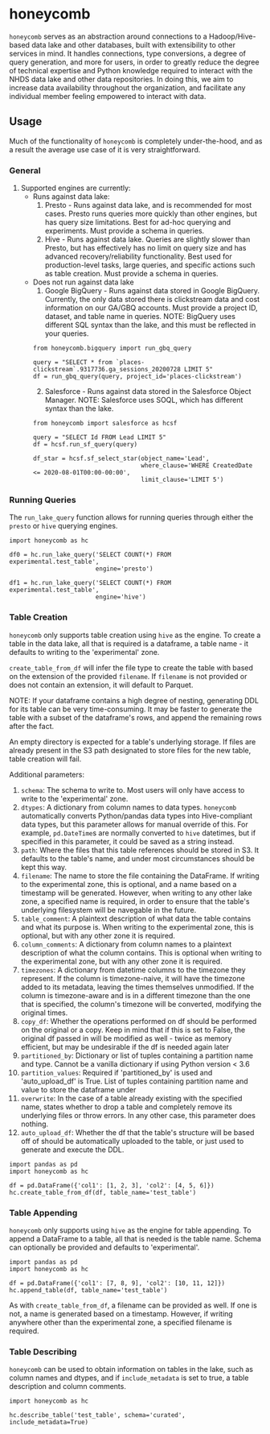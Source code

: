 # honeycomb #
`honeycomb` serves as an abstraction around connections to a Hadoop/Hive-based
data lake and other databases, built with extensibility to other services in
mind. It handles connections, type conversions, a degree of query generation,
and more for users, in order to greatly reduce the degree of technical
expertise and Python knowledge required to interact with the NHDS data lake
and other data repositories. In doing this, we aim to increase data
availability throughout the organization, and facilitate any individual
member feeling empowered to interact with data.

## Usage
Much of the functionality of `honeycomb` is completely under-the-hood, and as
a result the average use case of it is very straightforward.

### General
1. Supported engines are currently:
    * Runs against data lake:
       1. Presto - Runs against data lake, and is recommended for most cases.
       Presto runs queries more quickly than other engines, but has query size
       limitations. Best for ad-hoc querying and experiments.
       Must provide a schema in queries.
       2. Hive - Runs against data lake. Queries are slightly slower than Presto,
       but has effectively has no limit on query size and has advanced
       recovery/reliability functionality. Best used for production-level tasks,
       large queries, and specific actions such as table creation.
       Must provide a schema in queries.
    * Does not run against data lake
        1. Google BigQuery - Runs against data stored in Google BigQuery. Currently,
        the only data stored there is clickstream data and cost information on
        our GA/GBQ accounts. Must provide a project ID, dataset, and table name
        in queries. NOTE: BigQuery uses different SQL syntax than the lake, and this
        must be reflected in your queries.
        ```
        from honeycomb.bigquery import run_gbq_query

        query = "SELECT * from `places-clickstream`.9317736.ga_sessions_20200728 LIMIT 5"
        df = run_gbq_query(query, project_id='places-clickstream')
        ```
        2. Salesforce - Runs against data stored in the Salesforce Object Manager.
        NOTE: Salesforce uses SOQL, which has different syntax than the lake.
        ```
        from honeycomb import salesforce as hcsf

        query = "SELECT Id FROM Lead LIMIT 5"
        df = hcsf.run_sf_query(query)

        df_star = hcsf.sf_select_star(object_name='Lead',
                                      where_clause='WHERE CreatedDate <= 2020-08-01T00:00-00:00',
                                      limit_clause='LIMIT 5')
        ```

### Running Queries
The `run_lake_query` function allows for running queries through either the
`presto` or `hive` querying engines.

```
import honeycomb as hc

df0 = hc.run_lake_query('SELECT COUNT(*) FROM experimental.test_table',
                        engine='presto')

df1 = hc.run_lake_query('SELECT COUNT(*) FROM experimental.test_table',
                        engine='hive')
```

### Table Creation
`honeycomb` only supports table creation using `hive` as the engine. To create
a table in the data lake, all that is required is a dataframe, a table name -
it defaults to writing to the 'experimental' zone.

`create_table_from_df` will infer the file type to create the table with based
on the extension of the provided `filename`. If `filename` is not provided or
does not contain an extension, it will default to Parquet.

NOTE: If your dataframe contains a high degree of nesting, generating
DDL for its table can be very time-consuming. It may be faster to generate the
table with a subset of the dataframe's rows, and append the remaining rows
after the fact.

An empty directory is expected for a table's underlying storage.
If files are already present in the S3 path designated to store files
for the new table, table creation will fail.

Additional parameters:
1. `schema`: The schema to write to. Most users will only have access to write
to the 'experimental' zone.
2. `dtypes`: A dictionary from column names to data types. `honeycomb` automatically
converts Python/pandas data types into Hive-compliant data types, but this parameter
allows for manual override of this. For example, `pd.DateTime`s are normally converted to
`hive` datetimes, but if specified in this parameter, it could be saved as a string instead.
3. `path`: Where the files that this table references should be stored in S3. It defaults
to the table's name, and under most circumstances should be kept this way.
4. `filename`: The name to store the file containing the DataFrame. If writing
to the experimental zone, this is optional, and a name based on a timestamp will
be generated. However, when writing to any other lake zone, a specified name
is required, in order to ensure that the table's underlying filesystem will
be navegable in the future.
5. `table_comment`: A plaintext description of what data the table contains
and what its purpose is. When writing to the experimental zone, this is optional,
but with any other zone it is required.
6. `column_comments`: A dictionary from column names to a plaintext description
of what the column contains. This is optional when writing to the experimental zone,
but with any other zone it is required.
7. `timezones`: A dictionary from datetime columns to the timezone they
represent. If the column is timezone-naive, it will have the
timezone added to its metadata, leaving the times themselves
unmodified. If the column is timezone-aware and is in a different
timezone than the one that is specified, the column's timezone
will be converted, modifying the original times.
8. `copy_df`: Whether the operations performed on df should be performed on the
original or a copy. Keep in mind that if this is set to False,
the original df passed in will be modified as well - twice as
memory efficient, but may be undesirable if the df is needed
again later
9. `partitioned_by`: Dictionary or list of tuples containing a partition name
and type. Cannot be a vanilla dictionary if using Python version < 3.6
10. `partition_values`: Required if 'partitioned_by' is used and
'auto_upload_df' is True. List of tuples containing partition name and
value to store the dataframe under
11. `overwrite`: In the case of a table already existing with the specified
name, states whether to drop a table and completely remove its underlying files
or throw errors. In any other case, this parameter does nothing.
12. `auto_upload_df`: Whether the df that the table's structure will be based
off of should be automatically uploaded to the table, or just used to generate
and execute the DDL.
```
import pandas as pd
import honeycomb as hc

df = pd.DataFrame({'col1': [1, 2, 3], 'col2': [4, 5, 6]})
hc.create_table_from_df(df, table_name='test_table')
```

### Table Appending
`honeycomb` only supports using `hive` as the engine for table appending.
To append a DataFrame to a table, all that is needed is the table name.
Schema can optionally be provided and defaults to 'experimental'.

```
import pandas as pd
import honeycomb as hc

df = pd.DataFrame({'col1': [7, 8, 9], 'col2': [10, 11, 12]})
hc.append_table(df, table_name='test_table')
```

As with `create_table_from_df`, a filename can be provided as well. If one is not,
a name is generated based on a timestamp. However, if writing anywhere other than
the experimental zone, a specified filename is required.

### Table Describing
`honeycomb` can be used to obtain information on tables in the lake, such
as column names and dtypes, and if `include_metadata` is set to true,
a table description and column comments.

```
import honeycomb as hc

hc.describe_table('test_table', schema='curated', include_metadata=True)
```
